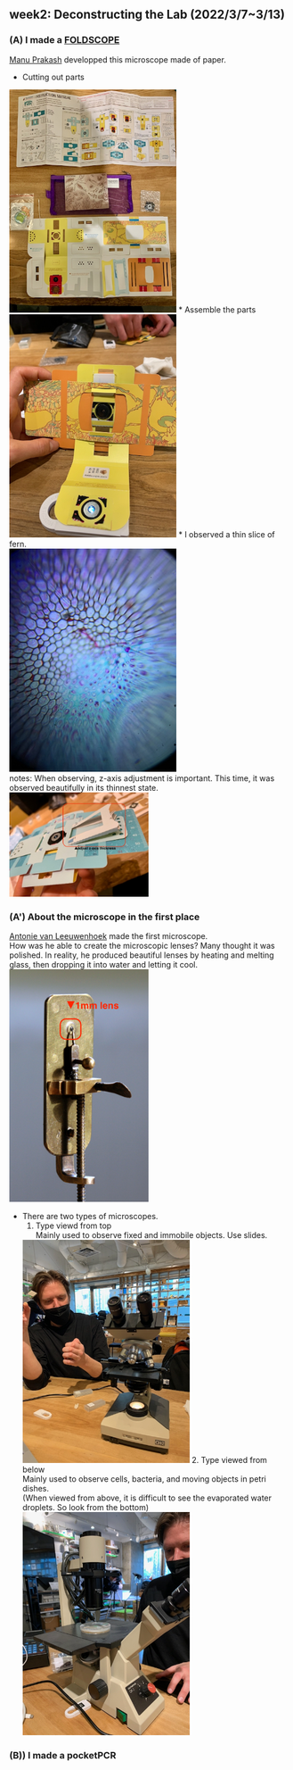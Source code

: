 ## week2: Deconstructing the Lab (2022/3/7~3/13)

### (A) I made a [FOLDSCOPE](https://www.foldscope.com/)<br>
[Manu Prakash](https://www.ted.com/talks/manu_prakash_a_50_cent_microscope_that_folds_like_origami?language=ja) developped this microscope made of paper.

* Cutting out parts<br>
<img width="300" alt="img" src="week2_1.jpeg">
* Assemble the parts<br>
<img width="300" alt="img" src="week2_2.jpeg">
* I observed a thin slice of fern.<br>
<img width="300" alt="img" src="week2_4.jpeg"><br>
notes: When observing, z-axis adjustment is important. This time, it was observed beautifully in its thinnest state.<br>
<img width="250" alt="img" src="week2_3.jpeg">

### (A') About the microscope in the first place<br>
[Antonie van Leeuwenhoek](https://en.wikipedia.org/wiki/Antonie_van_Leeuwenhoek) made the first microscope.<br>
How was he able to create the microscopic lenses?
Many thought it was polished.
In reality, he produced beautiful lenses by heating and melting glass, then dropping it into water and letting it cool.<br>
<img width="250" alt="img" src="week2_5.png">
* There are two types of microscopes.
  1. Type viewd from top<br>
  Mainly used to observe fixed and immobile objects. Use slides.
  <img width="300" alt="img" src="week2_6.jpeg">
  2. Type viewed from below<br>
  Mainly used to observe cells, bacteria, and moving objects in petri dishes.<br>
  (When viewed from above, it is difficult to see the evaporated water droplets. So look from the bottom)<br>
  <img width="300" alt="img" src="week2_7.jpeg">

### (B)) I made a pocketPCR
